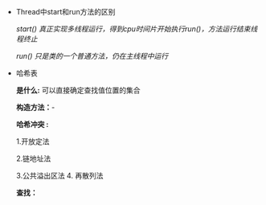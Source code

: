 * Thread中start和run方法的区别

  *start()  真正实现多线程运行，得到cpu时间片开始执行run()，方法运行结束线程终止*

  *run() 只是类的一个普通方法，仍在主线程中运行*

  

* 哈希表

  **是什么:** 可以直接确定查找值位置的集合

  **构造方法：**-

  **哈希冲突 :** 

  1.开放定法

  2.链地址法

  3.公共溢出区法  4. 再散列法

  **查找：**

  

